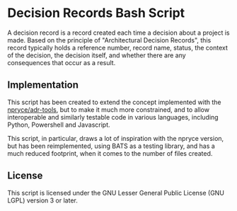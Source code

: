 # Decision Records Bash Script

A decision record is a record created each time a decision about a project is made. Based on the
principle of "Architectural Decision Records", this record typically holds a reference number,
record name, status, the context of the decision, the decision itself, and whether there are any
consequences that occur as a result.

## Implementation

This script has been created to extend the concept implemented with the 
[npryce/adr-tools][adr-tools], but to make it much more constrained, and to allow interoperable
and similarly testable code in various languages, including Python, Powershell and Javascript.

This script, in particular, draws a lot of inspiration with the npryce version, but has been
reimplemented, using BATS as a testing library, and has a much reduced footprint, when it comes to
the number of files created.

## License

This script is licensed under the GNU Lesser General Public License (GNU LGPL) version 3 or later.

[adr-tools]: https://github.com/npryce/adr-tools